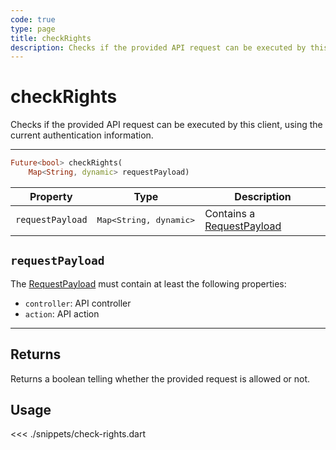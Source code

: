 ```yaml
---
code: true
type: page
title: checkRights
description: Checks if the provided API request can be executed by this client, using the current authentication information.
---
```


# checkRights

<SinceBadge version="Kuzzle 2.8.0"/>
<SinceBadge version="2.2.0"/>

Checks if the provided API request can be executed by this client, using the current authentication information.

---

```dart
Future<bool> checkRights(
    Map<String, dynamic> requestPayload)
```

| Property | Type | Description |
|--- |--- |--- |
| `requestPayload` | <pre>Map<String, dynamic></pre> | Contains a [RequestPayload](/core/2/api/payloads/request) |

## `requestPayload`

The [RequestPayload](/core/2/api/payloads/request) must contain at least the following properties:

- `controller`: API controller
- `action`: API action

---

## Returns

Returns a boolean telling whether the provided request is allowed or not.

## Usage

<<< ./snippets/check-rights.dart

